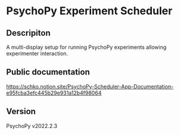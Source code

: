 # PsychoPy Experiment Scheduler 

## Descripiton
A multi-display setup for running PsychoPy experiments allowing experimenter interaction.

## Public documentation

https://schko.notion.site/PsychoPy-Scheduler-App-Documentation-e95fcba3efc445b29e931a12b4f98064

## Version

PsychoPy v2022.2.3

